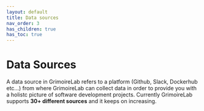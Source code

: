 ```yaml
---
layout: default
title: Data sources
nav_order: 3
has_children: true
has_toc: true
---
```


# Data Sources

A data source in GrimoireLab refers to a platform (Github, Slack, Dockerhub etc...) from where GrimoireLab can collect data in order to provide you with a holistc picture of software development projects. Currently GrimoireLab supports **30+ different sources** and it keeps on increasing.
